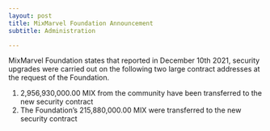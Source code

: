 ```yaml
---
layout: post
title: MixMarvel Foundation Announcement 
subtitle: Administration  

---
```


MixMarvel Foundation states that reported in December 10th 2021, security upgrades were carried out on the following two large contract addresses at the request of the Foundation.
1) 2,956,930,000.00 MIX from the community have been transferred to the new security contract
2) The Foundation’s 215,880,000.00 MIX were transferred to the new security contract



